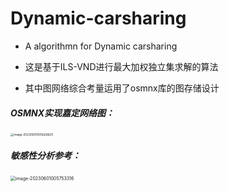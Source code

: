 # Dynamic-carsharing

- A algorithmn for Dynamic carsharing

- 这是基于ILS-VND进行最大加权独立集求解的算法

- 其中图网络综合考量运用了osmnx库的图存储设计

##### OSMNX实现嘉定网络图：

<img src="C:\Users\Kellen_Gram\AppData\Roaming\Typora\typora-user-images\image-20230601005626620.png" alt="image-20230601005626620" style="zoom: 33%;" />

##### 敏感性分析参考：

<img src="C:\Users\Kellen_Gram\AppData\Roaming\Typora\typora-user-images\image-20230601005753316.png" alt="image-20230601005753316" style="zoom:50%;" />

